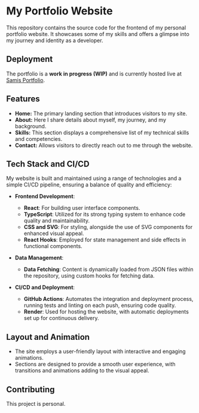 # My Portfolio Website

This repository contains the source code for the frontend of my personal portfolio website. It showcases some of my skills and offers a glimpse into my journey and identity as a developer.

## Deployment

The portfolio is a **work in progress (WIP)** and is currently hosted live at [Samis Portfolio](https://samis-portfolio.onrender.com).

## Features

- **Home:** The primary landing section that introduces visitors to my site.
- **About:** Here I share details about myself, my journey, and my background.
- **Skills:** This section displays a comprehensive list of my technical skills and competencies.
- **Contact:** Allows visitors to directly reach out to me through the website.

## Tech Stack and CI/CD

My website is built and maintained using a range of technologies and a simple CI/CD pipeline, ensuring a balance of quality and efficiency:

- **Frontend Development**:
    - **React**: For building user interface components.
    - **TypeScript**: Utilized for its strong typing system to enhance code quality and maintainability.
    - **CSS and SVG**: For styling, alongside the use of SVG components for enhanced visual appeal.
    - **React Hooks**: Employed for state management and side effects in functional components.

- **Data Management**:
    - **Data Fetching**: Content is dynamically loaded from JSON files within the repository, using custom hooks for fetching data.

- **CI/CD and Deployment**:
    - **GitHub Actions**: Automates the integration and deployment process, running tests and linting on each push, ensuring code quality.
    - **Render**: Used for hosting the website, with automatic deployments set up for continuous delivery.

## Layout and Animation

- The site employs a user-friendly layout with interactive and engaging animations.
- Sections are designed to provide a smooth user experience, with transitions and animations adding to the visual appeal.

## Contributing

This project is personal.
